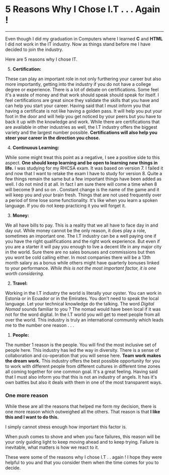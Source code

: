 # 5 Reasons Why I Chose I.T . . . Again !

---

Even though I did my graduation in Computers where I learned **C** and **HTML** I did not work in the IT industry. Now as things stand before me I have decided to join the industry.

Here are 5 reasons why I chose IT.



5. **Certification:** 

These can play an important role in not only furthering your career but also more importantly, getting into the industry if you do not have a college degree or experience. There is a lot of debate on certifications. Some feel it's a waste of money and that work should speak should speak for itself. I feel certifications are great since they validate the skills that you have and can help you start your career. Having said that I must inform you that having a certificate is not like having a golden pass. It will help you put your foot in the door and will help you get noticed by your peers but you have to back it up with the knowledge and work. While there are certifications that are available in other industries as well, the I.T industry offers the biggest variety and the largest number possible. **Certifications will also help you steer your career in the direction you chose.**


4. **Continuous Learning:**

While some might treat this point as a negative, I see a positive side to this aspect. **One should keep learning and be open to learning new things in life.** I was studying for my RHCSA exam. It was based on version 7. I failed it and now that I want to retake the exam I have to study for version 8. Quite a few things remain the same but a few important things have been added as well. I do not mind it at all. In fact I am sure there will come a time when 8 will become 9 and so on . Constant change is the name of the game and it will keep you and your brain fresh. Things that are not used frequently over a period of time lose some functionality. It's like when you learn a spoken language. If you do not keep practicing it you will forget it. 


3. **Money:** 

We all have bills to pay. This is a reality that we all have to face day in and day out. While money cannot be the only reason, it does play a role, sometimes an important one. The I.T industry can be a well paying one if you have the right qualifications and the right work experience. But even if you are a starter it will pay you enough to live a decent life in any major city in the world. Sure there are no sales bonuses and commissions but then you wont be cold calling either. In most companies there will be a 13th month salary as a bonus while others might have quarterly bonuses linked to your performance. _While this is not the most important factor, it is one worth considering._


2. **Travel:**

Working in the I.T industry the world is literally your oyster. You can work in Estonia or in Ecuador or in the Emirates. You don't need to speak the local language. Let your technical knowledge do the talking. The word *Digital Nomad* sounds familiar to you ? The nomad would have been local if it was not for the word digital. In the I.T world  you will get to meet people from all over the world. This industry is truly an international community which leads me to the number one reason . . . 

1. **People:**

The number 1 reason is the people. You will find the most inclusive set of people here. This industry has led the way in diversity. There is a sense of collaboration and co-operation that you will sense here. **Team work makes the dream work.** This industry offers the best possible opportunity for you to work with different people from different cultures in different time zones all coming together for one common goal. It's a great feeling. Having said that I must also inform you that this is not an industry of angels. It has it's own battles but also it deals with them in one of the most transparent ways.

### One more reason

While these are all the reasons that helped me form my decision, there is one more reason which outweighed all the others. That reason is that **I like this and I want to do this.** 


I simply cannot stress enough how important this factor is.

When push comes to shove and when you face failures, this reason will be your only guiding light to keep moving ahead and to keep trying. Failure is inevitable, what matters is how we react to it.

These were some of the reasons why I chose I.T .  . again ! I hope they were helpful to you and that you consider them when the time comes for you to decide. 

